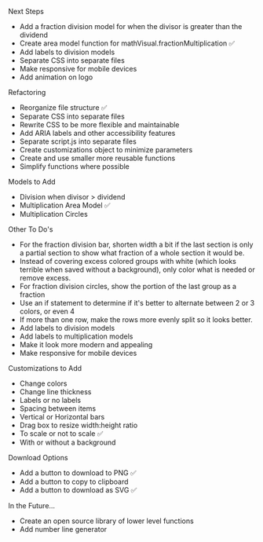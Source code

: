 Next Steps

- Add a fraction division model for when the divisor is greater than the dividend
- Create area model function for mathVisual.fractionMultiplication ✅
- Add labels to division models
- Separate CSS into separate files
- Make responsive for mobile devices
- Add animation on logo

Refactoring

- Reorganize file structure ✅
- Separate CSS into separate files
- Rewrite CSS to be more flexible and maintainable
- Add ARIA labels and other accessibility features
- Separate script.js into separate files
- Create customizations object to minimize parameters
- Create and use smaller more reusable functions
- Simplify functions where possible

Models to Add

- Division when divisor > dividend
- Multiplication Area Model ✅
- Multiplication Circles

Other To Do's

- For the fraction division bar, shorten width a bit if the last section is only a partial section to show what fraction of a whole section it would be.
- Instead of covering excess colored groups with white (which looks terrible when saved without a background), only color what is needed or remove excess.
- For fraction division circles, show the portion of the last group as a fraction
- Use an if statement to determine if it's better to alternate between 2 or 3 colors, or even 4
- If more than one row, make the rows more evenly split so it looks better.
- Add labels to division models
- Add labels to multiplication models
- Make it look more modern and appealing
- Make responsive for mobile devices

Customizations to Add

- Change colors
- Change line thickness
- Labels or no labels
- Spacing between items
- Vertical or Horizontal bars
- Drag box to resize width:height ratio
- To scale or not to scale ✅
- With or without a background

Download Options

- Add a button to download to PNG ✅
- Add a button to copy to clipboard
- Add a button to download as SVG ✅

In the Future...

- Create an open source library of lower level functions
- Add number line generator
